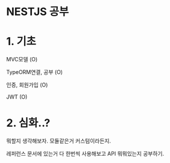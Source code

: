 # NESTJS 공부


# 1. 기초


MVC모델 (O)

TypeORM연결, 공부 (O)

인증, 회원가입 (O)

JWT (O)


# 2. 심화..?

뭐할지 생각해보자. 모듈같은거 커스텀이라든지. 

레퍼런스 문서에 있는거 다 한번씩 사용해보고 API 뭐뭐있는지 공부하기.

